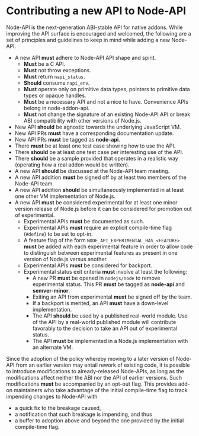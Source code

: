 # Contributing a new API to Node-API

Node-API is the next-generation ABI-stable API for native addons.
While improving the API surface is encouraged and welcomed, the following are
a set of principles and guidelines to keep in mind while adding a new
Node-API.

* A new API **must** adhere to Node-API API shape and spirit.
  * **Must** be a C API.
  * **Must** not throw exceptions.
  * **Must** return `napi_status`.
  * **Should** consume `napi_env`.
  * **Must** operate only on primitive data types, pointers to primitive
    data types or opaque handles.
  * **Must** be a necessary API and not a nice to have. Convenience APIs
    belong in node-addon-api.
  * **Must** not change the signature of an existing Node-API API or break
    ABI compatibility with other versions of Node.js.
* New API **should** be agnostic towards the underlying JavaScript VM.
* New API PRs **must** have a corresponding documentation update.
* New API PRs **must** be tagged as **node-api**.
* There **must** be at least one test case showing how to use the API.
* There **should** be at least one test case per interesting use of the API.
* There **should** be a sample provided that operates in a realistic way
  (operating how a real addon would be written).
* A new API **should** be discussed at the Node-API team meeting.
* A new API addition **must** be signed off by at least two members of
  the Node-API team.
* A new API addition **should** be simultaneously implemented in at least
  one other VM implementation of Node.js.
* A new API **must** be considered experimental for at least one minor
  version release of Node.js before it can be considered for promotion out
  of experimental.
  * Experimental APIs **must** be documented as such.
  * Experimental APIs **must** require an explicit compile-time flag
    (`#define`) to be set to opt-in.
  * A feature flag of the form `NODE_API_EXPERIMENTAL_HAS_<FEATURE>` **must**
    be added with each experimental feature in order to allow code to
    distinguish between experimental features as present in one version of
    Node.js versus another.
  * Experimental APIs **must** be considered for backport.
  * Experimental status exit criteria **must** involve at least the
    following:
    * A new PR **must** be opened in `nodejs/node` to remove experimental
      status. This PR **must** be tagged as **node-api** and **semver-minor**.
    * Exiting an API from experimental **must** be signed off by the team.
    * If a backport is merited, an API **must** have a down-level
      implementation.
    * The API **should** be used by a published real-world module. Use of
      the API by a real-world published module will contribute favorably
      to the decision to take an API out of experimental status.
    * The API **must** be implemented in a Node.js implementation with an
      alternate VM.

Since the adoption of the policy whereby moving to a later version of Node-API
from an earlier version may entail rework of existing code, it is possible to
introduce modifications to already-released Node-APIs, as long as the
modifications affect neither the ABI nor the API of earlier versions. Such
modifications **must** be accompanied by an opt-out flag. This provides add-on
maintainers who take advantage of the initial compile-time flag to track
impending changes to Node-API with

* a quick fix to the breakage caused,
* a notification that such breakage is impending, and thus
* a buffer to adoption above and beyond the one provided by the initial
  compile-time flag.
